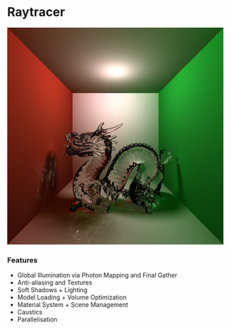 # Raytracer
![alt text](raytracer-final.png "Preview")
### Features
* Global Illumination via Photon Mapping and Final Gather
* Anti-aliasing and Textures
* Soft Shadows + Lighting
* Model Loading + Volume Optimization
* Material System + Scene Management
* Caustics
* Parallelisation

